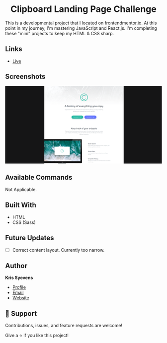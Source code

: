<h1 align="center"> Clipboard Landing Page Challenge </h1>

<p>
This is a developmental project that I located on frontendmentor.io. At this point in my journey, I'm mastering JavaScript and React.js. I'm completing these "mini" projects to keep my HTML & CSS sharp.    </p>

## Links

- [Live](https://kris-syevens.github.io/Front-End-Mentor-Challenges/Clipboard-Landing-Page-Challenge)



## Screenshots

![Home Page](images/Preview.png)



## Available Commands

Not Applicable.

## Built With

- HTML
- CSS (Sass)

## Future Updates

- [ ] Correct content layout. Currently too narrow.

## Author

**Kris Syevens**

- [Profile](https://github.com/Kris-Syevens "Kris Syevens")
- [Email](mailto:kris@syevens.com?subject=Hi "Hi!")
- [Website](http://syevens.com "Welcome")

## 🤝 Support

Contributions, issues, and feature requests are welcome!

Give a ⭐️ if you like this project!
